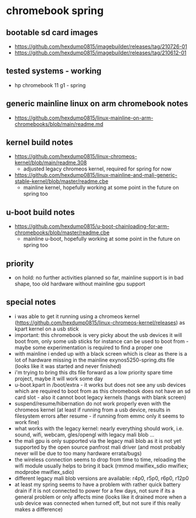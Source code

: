 # chromebook spring

## bootable sd card images

- https://github.com/hexdump0815/imagebuilder/releases/tag/210726-01
- https://github.com/hexdump0815/imagebuilder/releases/tag/210612-01

## tested systems - working

- hp chromebook 11 g1 - spring 

## generic mainline linux on arm chromebook notes

- https://github.com/hexdump0815/linux-mainline-on-arm-chromebooks/blob/main/readme.md

## kernel build notes

- https://github.com/hexdump0815/linux-chromeos-kernel/blob/main/readme.308
  - adjusted legacy chromeos kernel, required for spring for now
- https://github.com/hexdump0815/linux-mainline-and-mali-generic-stable-kernel/blob/master/readme.cbe
  - mainline kernel, hopefully working at some point in the future on spring too

## u-boot build notes

- https://github.com/hexdump0815/u-boot-chainloading-for-arm-chromebooks/blob/master/readme.cbe
  - mainline u-boot, hopefully working at some point in the future on spring too

## priority

- on hold: no further activities planned so far, mainline support is in bad shape, too old hardware without mainline gpu support

## special notes

- i was able to get it running using a chromeos kernel (https://github.com/hexdump0815/linux-chromeos-kernel/releases) as kpart kernel on a usb stick
- important: this chromebook is very picky about the usb devices it will boot from, only some usb sticks for instance can be used to boot from - maybe some experimentation is required to find a proper one
- with mainline i ended up with a black screen which is clear as there is a lot of hardware missing in the mainline exynos5250-spring.dts file (looks like it was started and never finished)
- i'm trying to bring this dts file forward as a low priority spare time project, maybe it will work some day
- u-boot.kpart in /boot/extra - it works but does not see any usb devices which are required to boot from as this chromebook does not have an sd card slot - also it cannot boot legacy kernels (hangs with blank screen)
- suspend/resume/hibernation do not work properly even with the chromeos kernel (at least if running from a usb device, results in filesystem errors after resume - if running from emmc only it seems to work fine)
- what works with the legacy kernel: nearly everything should work, i.e. sound, wifi, webcam, gles/opengl with legacy mali blob ...
- the mali gpu is only supported via the legacy mali blob as it is not yet supported by the open source panfrost mali driver (and most probably never will be due to too many hardware errata/bugs)
- the wireless connection seems to drop from time to time, reloading the wifi module usually helps to bring it back (rmmod mwifiex_sdio mwifiex; modprobe mwifiex_sdio)
- different legacy mali blob versions are available: r4p0, r5p0, r6p0, r12p0
- at least my spring seems to have a problem with rather quick battery drain if it is not connected to power for a few days, not sure if its a general problem or only affects mine (looks like it drained more when a usb device was connected when turned off, but not sure if this really makes a difference)
